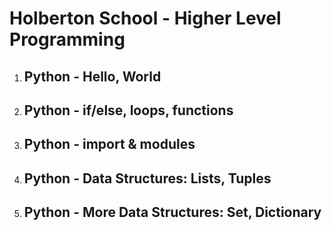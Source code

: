 # Holberton School - Higher Level Programming

1. ## Python - Hello, World

1. ## Python - if/else, loops, functions

1. ## Python - import & modules

1. ## Python - Data Structures: Lists, Tuples

1. ## Python - More Data Structures: Set, Dictionary